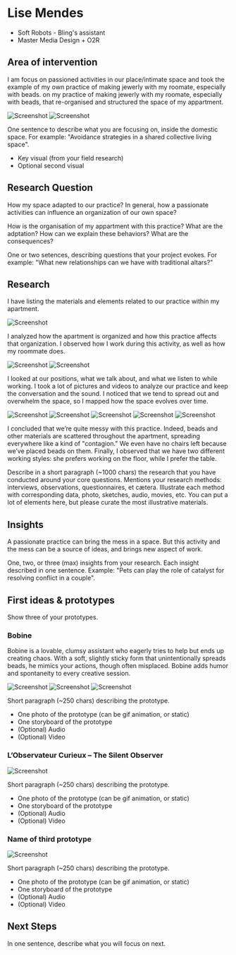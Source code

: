 # Lise Mendes
- Soft Robots - Bling's assistant
- Master Media Design + O2R

## Area of intervention
I am focus on passioned activities in our place/intimate space and took the example of my own practice of making jewerly with my roomate, especially with beads.
on my practice of making jewerly with my roomate, especially with beads, that re-organised and structured the space of my appartment.

![Screenshot](images/miro01.jpg)
![Screenshot](images/miro02.jpg)

One sentence to describe what you are focusing on, inside the domestic space. For example: "Avoidance strategies in a shared collective living space".

+ Key visual (from your field research)
+ Optional second visual

## Research Question
How my space adapted to our practice? In general, how a passionate activities can influence an organization of our own space?

How is the organisation of my appartment with this practice? What are the adptation?
How can we explain these behaviors? What are the consequences?

One or two setences, describing questions that your project evokes. For example: "What new relationships can we have with traditional altars?"

## Research

I have listing the materials and elements related to our practice within my apartment. 

![Screenshot](images/p.jpg)


I analyzed how the apartment is organized and how this practice affects that organization. I observed how I work during this activity, as well as how my roommate does. 

![Screenshot](images/1.jpg)
![Screenshot](images/2.jpg)

I looked at our positions, what we talk about, and what we listen to while working. I took a lot of pictures and videos to analyze our practice and keep the conversation and the sound. I noticed that we tend to spread out and overwhelm the space, so I mapped how the space evolves over time. 

![Screenshot](images/3.jpg)
![Screenshot](images/4.jpg)
![Screenshot](images/5.jpg)
![Screenshot](images/miro01.jpg)
![Screenshot](images/miro02.jpg)



I concluded that we’re quite messy with this practice. Indeed, beads and other materials are scattered throughout the apartment, spreading everywhere like a kind of "contagion." We even have no chairs left because we’ve placed beads on them. Finally, I observed that we have two different working styles: she prefers working on the floor, while I prefer the table.


Describe in a short paragraph (~1000 chars) the research that you have conducted around your core questions. Mentions your research methods: interviews, observations, questionnaires, et cætera. Illustrate each method with corresponding data, photo, sketches, audio, movies, etc. You can put a lot of elements here, but please curate the most illustrative materials.

## Insights
A passionate practice can bring the mess in a space. 
But this activity and the mess can be a source of ideas, and brings new aspect of work.

One, two, or three (max) insights from your research. Each insight described in one sentence. Example: "Pets can play the role of catalyst for resolving conflict in a couple".

## First ideas & prototypes
Show three of your prototypes.

### Bobine
Bobine is a lovable, clumsy assistant who eagerly tries to help but ends up creating chaos. With a soft, slightly sticky form that unintentionally spreads beads, he mimics your actions, though often misplaced. Bobine adds humor and spontaneity to every creative session.

![Screenshot](images/6.jpg)
![Screenshot](images/B1.jpg)
![Screenshot](images/B2.jpg)


Short paragraph (~250 chars) describing the prototype.

+ One photo of the prototype (can be gif animation, or static)
+ One storyboard of the prototype
+ (Optional) Audio
+ (Optional) Video

### L’Observateur Curieux – The Silent Observer


![Screenshot](images/7.jpg)

Short paragraph (~250 chars) describing the prototype.

+ One photo of the prototype (can be gif animation, or static)
+ One storyboard of the prototype
+ (Optional) Audio
+ (Optional) Video

### Name of third prototype

![Screenshot](images/8.jpg)

Short paragraph (~250 chars) describing the prototype.

+ One photo of the prototype (can be gif animation, or static)
+ One storyboard of the prototype
+ (Optional) Audio
+ (Optional) Video

## Next Steps
In one sentence, describe what you will focus on next.
